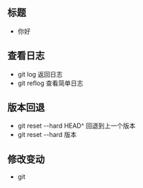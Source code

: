 ## 标题
- 你好

## 查看日志
- git log 返回日志
- git reflog 查看简单日志

## 版本回退
- git reset --hard HEAD^ 回退到上一个版本
- git reset --hard 版本

## 修改变动
- git

